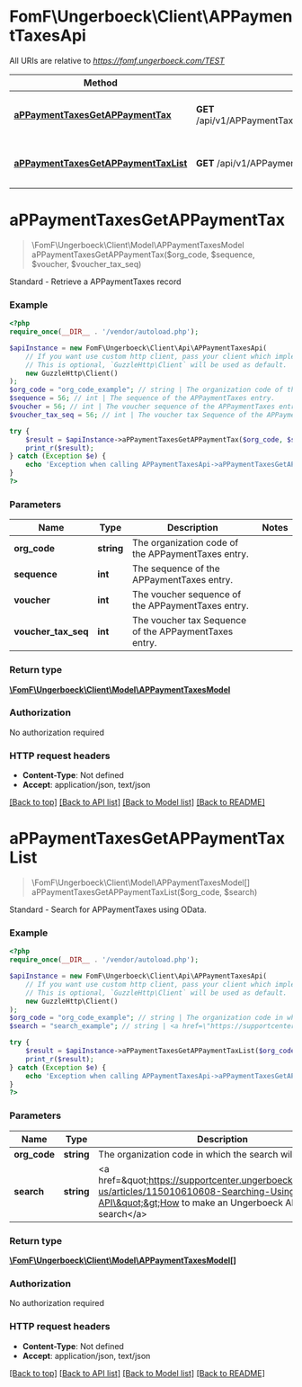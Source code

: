 # FomF\Ungerboeck\Client\APPaymentTaxesApi

All URIs are relative to *https://fomf.ungerboeck.com/TEST*

Method | HTTP request | Description
------------- | ------------- | -------------
[**aPPaymentTaxesGetAPPaymentTax**](APPaymentTaxesApi.md#aPPaymentTaxesGetAPPaymentTax) | **GET** /api/v1/APPaymentTaxes/{OrgCode}/{Sequence}/{Voucher}/{VoucherTaxSeq} | Standard - Retrieve a APPaymentTaxes record
[**aPPaymentTaxesGetAPPaymentTaxList**](APPaymentTaxesApi.md#aPPaymentTaxesGetAPPaymentTaxList) | **GET** /api/v1/APPaymentTaxes/{OrgCode} | Standard - Search for APPaymentTaxes using OData.


# **aPPaymentTaxesGetAPPaymentTax**
> \FomF\Ungerboeck\Client\Model\APPaymentTaxesModel aPPaymentTaxesGetAPPaymentTax($org_code, $sequence, $voucher, $voucher_tax_seq)

Standard - Retrieve a APPaymentTaxes record

### Example
```php
<?php
require_once(__DIR__ . '/vendor/autoload.php');

$apiInstance = new FomF\Ungerboeck\Client\Api\APPaymentTaxesApi(
    // If you want use custom http client, pass your client which implements `GuzzleHttp\ClientInterface`.
    // This is optional, `GuzzleHttp\Client` will be used as default.
    new GuzzleHttp\Client()
);
$org_code = "org_code_example"; // string | The organization code of the APPaymentTaxes entry.
$sequence = 56; // int | The sequence of the APPaymentTaxes entry.
$voucher = 56; // int | The voucher sequence of the APPaymentTaxes entry.
$voucher_tax_seq = 56; // int | The voucher tax Sequence of the APPaymentTaxes entry.

try {
    $result = $apiInstance->aPPaymentTaxesGetAPPaymentTax($org_code, $sequence, $voucher, $voucher_tax_seq);
    print_r($result);
} catch (Exception $e) {
    echo 'Exception when calling APPaymentTaxesApi->aPPaymentTaxesGetAPPaymentTax: ', $e->getMessage(), PHP_EOL;
}
?>
```

### Parameters

Name | Type | Description  | Notes
------------- | ------------- | ------------- | -------------
 **org_code** | **string**| The organization code of the APPaymentTaxes entry. |
 **sequence** | **int**| The sequence of the APPaymentTaxes entry. |
 **voucher** | **int**| The voucher sequence of the APPaymentTaxes entry. |
 **voucher_tax_seq** | **int**| The voucher tax Sequence of the APPaymentTaxes entry. |

### Return type

[**\FomF\Ungerboeck\Client\Model\APPaymentTaxesModel**](../Model/APPaymentTaxesModel.md)

### Authorization

No authorization required

### HTTP request headers

 - **Content-Type**: Not defined
 - **Accept**: application/json, text/json

[[Back to top]](#) [[Back to API list]](../../README.md#documentation-for-api-endpoints) [[Back to Model list]](../../README.md#documentation-for-models) [[Back to README]](../../README.md)

# **aPPaymentTaxesGetAPPaymentTaxList**
> \FomF\Ungerboeck\Client\Model\APPaymentTaxesModel[] aPPaymentTaxesGetAPPaymentTaxList($org_code, $search)

Standard - Search for APPaymentTaxes using OData.

### Example
```php
<?php
require_once(__DIR__ . '/vendor/autoload.php');

$apiInstance = new FomF\Ungerboeck\Client\Api\APPaymentTaxesApi(
    // If you want use custom http client, pass your client which implements `GuzzleHttp\ClientInterface`.
    // This is optional, `GuzzleHttp\Client` will be used as default.
    new GuzzleHttp\Client()
);
$org_code = "org_code_example"; // string | The organization code in which the search will take place
$search = "search_example"; // string | <a href=\"https://supportcenter.ungerboeck.com/hc/en-us/articles/115010610608-Searching-Using-the-API\">How to make an Ungerboeck API search</a>

try {
    $result = $apiInstance->aPPaymentTaxesGetAPPaymentTaxList($org_code, $search);
    print_r($result);
} catch (Exception $e) {
    echo 'Exception when calling APPaymentTaxesApi->aPPaymentTaxesGetAPPaymentTaxList: ', $e->getMessage(), PHP_EOL;
}
?>
```

### Parameters

Name | Type | Description  | Notes
------------- | ------------- | ------------- | -------------
 **org_code** | **string**| The organization code in which the search will take place |
 **search** | **string**| &lt;a href&#x3D;\&quot;https://supportcenter.ungerboeck.com/hc/en-us/articles/115010610608-Searching-Using-the-API\&quot;&gt;How to make an Ungerboeck API search&lt;/a&gt; |

### Return type

[**\FomF\Ungerboeck\Client\Model\APPaymentTaxesModel[]**](../Model/APPaymentTaxesModel.md)

### Authorization

No authorization required

### HTTP request headers

 - **Content-Type**: Not defined
 - **Accept**: application/json, text/json

[[Back to top]](#) [[Back to API list]](../../README.md#documentation-for-api-endpoints) [[Back to Model list]](../../README.md#documentation-for-models) [[Back to README]](../../README.md)

